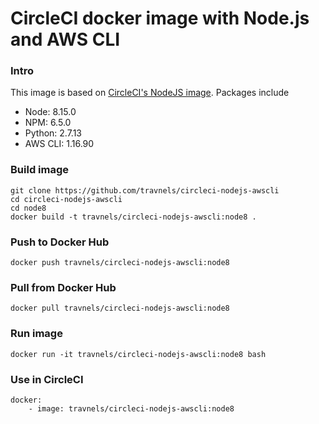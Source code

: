 # CircleCI docker image with Node.js and AWS CLI

### Intro
This image is based on [CircleCI's NodeJS image](https://hub.docker.com/r/circleci/node/). Packages include
- Node: 8.15.0
- NPM: 6.5.0
- Python: 2.7.13
- AWS CLI: 1.16.90

### Build image
```
git clone https://github.com/travnels/circleci-nodejs-awscli
cd circleci-nodejs-awscli
cd node8
docker build -t travnels/circleci-nodejs-awscli:node8 .
```

### Push to Docker Hub
```
docker push travnels/circleci-nodejs-awscli:node8
```

### Pull from Docker Hub
```
docker pull travnels/circleci-nodejs-awscli:node8
```

### Run image
```
docker run -it travnels/circleci-nodejs-awscli:node8 bash
```

### Use in CircleCI
```
docker:
    - image: travnels/circleci-nodejs-awscli:node8
```